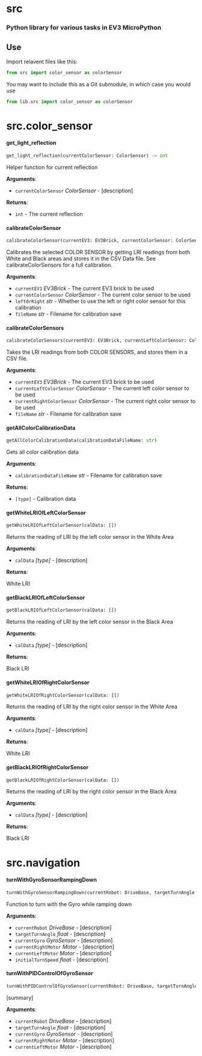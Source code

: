 <a name="src"></a>
# src

### Python library for various tasks in EV3 MicroPython

## Use
Import relavent files like this:
```python
from src import color_sensor as colorSensor
```
You may want to include this as a Git submodule, in which case you would use
```python
from lib.src import color_sensor as colorSensor
```

<a name="src.color_sensor"></a>
# src.color\_sensor

<a name="src.color_sensor.get_light_reflection"></a>
#### get\_light\_reflection

```python
get_light_reflection(currentColorSensor: ColorSensor) -> int
```

Helper function for current reflection

**Arguments**:

- `currentColorSensor` _ColorSensor_ - [description]
  

**Returns**:

- `int` - The current reflection

<a name="src.color_sensor.calibrateColorSensor"></a>
#### calibrateColorSensor

```python
calibrateColorSensor(currentEV3: EV3Brick, currentColorSensor: ColorSensor, leftOrRight: str, fileName: str)
```

Calibrates the selected COLOR SENSOR by getting LRI readings from both White and Black areas and stores it in the CSV Data file. See calibrateColorSensors for a full calibration.

**Arguments**:

- `currentEV3` _EV3Brick_ - The current EV3 brick to be used
- `currentColorSensor` _ColorSensor_ - The current color sensor to be used
- `leftOrRight` _str_ - Whether to use the left or right color sensor for this calibration
- `fileName` _str_ - Filename for calibration save

<a name="src.color_sensor.calibrateColorSensors"></a>
#### calibrateColorSensors

```python
calibrateColorSensors(currentEV3: EV3Brick, currentLeftColorSensor: ColorSensor, currentRightColorSensor: ColorSensor, fileName: str)
```

Takes the LRI readings from both COLOR SENSORS, and stores them in a CSV file.

**Arguments**:

- `currentEV3` _EV3Brick_ - The current EV3 brick to be used
- `currentLeftColorSensor` _ColorSensor_ - The current left color sensor to be used
- `currentRightColorSensor` _ColorSensor_ - The current right color sensor to be used
- `fileName` _str_ - Filename for calibration save

<a name="src.color_sensor.getAllColorCalibrationData"></a>
#### getAllColorCalibrationData

```python
getAllColorCalibrationData(calibrationDataFileName: str)
```

Gets all color calibration data

**Arguments**:

- `calibrationDataFileName` _str_ - Filename for calibration save
  

**Returns**:

- `[type]` - Calibration data

<a name="src.color_sensor.getWhiteLRIOfLeftColorSensor"></a>
#### getWhiteLRIOfLeftColorSensor

```python
getWhiteLRIOfLeftColorSensor(calData: [])
```

Returns the reading of LRI by the left color sensor in the White Area

**Arguments**:

- `calData` _[type]_ - [description]
  

**Returns**:

  White LRI

<a name="src.color_sensor.getBlackLRIOfLeftColorSensor"></a>
#### getBlackLRIOfLeftColorSensor

```python
getBlackLRIOfLeftColorSensor(calData: [])
```

Returns the reading of LRI by the left color sensor in the Black Area

**Arguments**:

- `calData` _[type]_ - [description]
  

**Returns**:

  Black LRI

<a name="src.color_sensor.getWhiteLRIOfRightColorSensor"></a>
#### getWhiteLRIOfRightColorSensor

```python
getWhiteLRIOfRightColorSensor(calData: [])
```

Returns the reading of LRI by the right color sensor in the White Area

**Arguments**:

- `calData` _[type]_ - [description]
  

**Returns**:

  White LRI

<a name="src.color_sensor.getBlackLRIOfRightColorSensor"></a>
#### getBlackLRIOfRightColorSensor

```python
getBlackLRIOfRightColorSensor(calData: [])
```

Returns the reading of LRI by the right color sensor in the Black Area

**Arguments**:

- `calData` _[type]_ - [description]
  

**Returns**:

  Black LRI

<a name="src.navigation"></a>
# src.navigation

<a name="src.navigation.turnWithGyroSensorRampingDown"></a>
#### turnWithGyroSensorRampingDown

```python
turnWithGyroSensorRampingDown(currentRobot: DriveBase, targetTurnAngle: float, currentGyro: GyroSensor, currentRightMotor: Motor, currentLeftMotor: Motor, initialTurnSpeed: float)
```

Function to turn with the Gyro while ramping down

**Arguments**:

- `currentRobot` _DriveBase_ - [description]
- `targetTurnAngle` _float_ - [description]
- `currentGyro` _GyroSensor_ - [description]
- `currentRightMotor` _Motor_ - [description]
- `currentLeftMotor` _Motor_ - [description]
- `initialTurnSpeed` _float_ - [description]

<a name="src.navigation.turnWithPIDControlOfGyroSensor"></a>
#### turnWithPIDControlOfGyroSensor

```python
turnWithPIDControlOfGyroSensor(currentRobot: DriveBase, targetTurnAngle: float, currentGyro: GyroSensor, currentRightMotor: Motor, currentLeftMotor: Motor)
```

[summary]

**Arguments**:

- `currentRobot` _DriveBase_ - [description]
- `targetTurnAngle` _float_ - [description]
- `currentGyro` _GyroSensor_ - [description]
- `currentRightMotor` _Motor_ - [description]
- `currentLeftMotor` _Motor_ - [description]

